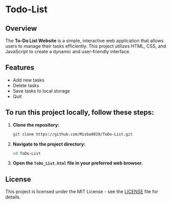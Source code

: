 # Todo-List
## Overview
The **To-Do List Website** is a simple, interactive web application that allows users to manage their tasks efficiently. 
This project utilizes HTML, CSS, and JavaScript to create a dynamic and user-friendly interface.

## Features
- Add new tasks
- Delete tasks
- Save tasks to local storage
- Quit

## To run this project locally, follow these steps:
1. **Clone the repository:**
    ```bash
    git clone https://github.com/Misba0019/ToDo-List.git
    ```

2. **Navigate to the project directory:**
    ```bash
    cd ToDo-List
    ```

3. **Open the `ToDo_List.html` file in your preferred web browser.**

## License
This project is licensed under the MIT License - see the [LICENSE](LICENSE) file for details.